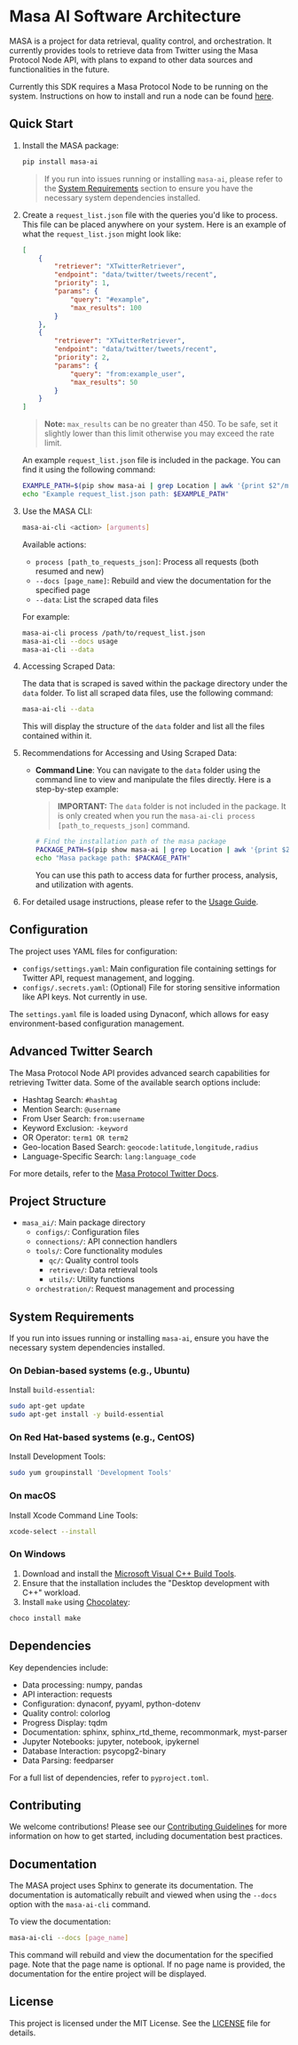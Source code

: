 # Masa AI Software Architecture

MASA is a project for data retrieval, quality control, and orchestration. It currently provides tools to retrieve data from Twitter using the Masa Protocol Node API, with plans to expand to other data sources and functionalities in the future.

Currently this SDK requires a Masa Protocol Node to be running on the system. Instructions on how to install and run a node can be found [here](https://developers.masa.ai/docs/welcome-to-masa/#masa-protocol).

## Quick Start

1. Install the MASA package:

   ```bash
   pip install masa-ai
   ```

   > If you run into issues running or installing `masa-ai`, please refer to the [System Requirements](#system-requirements) section to ensure you have the necessary system dependencies installed.

2. Create a `request_list.json` file with the queries you'd like to process. This file can be placed anywhere on your system. Here is an example of what the `request_list.json` might look like:

   ```json
   [
       {
           "retriever": "XTwitterRetriever",
           "endpoint": "data/twitter/tweets/recent",
           "priority": 1,
           "params": {
               "query": "#example",
               "max_results": 100
           }
       },
       {
           "retriever": "XTwitterRetriever",
           "endpoint": "data/twitter/tweets/recent",
           "priority": 2,
           "params": {
               "query": "from:example_user",
               "max_results": 50
           }
       }
   ]
   ```

   > **Note:** `max_results` can be no greater than 450.  To be safe, set it slightly lower than this limit otherwise you may exceed the rate limit.

   An example `request_list.json` file is included in the package. You can find it using the following command:

   ```bash
   EXAMPLE_PATH=$(pip show masa-ai | grep Location | awk '{print $2"/masa_ai/request_list.json"}')
   echo "Example request_list.json path: $EXAMPLE_PATH"
   ```

3. Use the MASA CLI:

   ```bash
   masa-ai-cli <action> [arguments]
   ```

   Available actions:
   - `process [path_to_requests_json]`: Process all requests (both resumed and new)
   - `--docs [page_name]`: Rebuild and view the documentation for the specified page
   - `--data`: List the scraped data files

   For example:

   ```bash
   masa-ai-cli process /path/to/request_list.json
   masa-ai-cli --docs usage
   masa-ai-cli --data
   ```

4. Accessing Scraped Data:

   The data that is scraped is saved within the package directory under the `data` folder. To list all scraped data files, use the following command:

   ```bash
   masa-ai-cli --data
   ```

   This will display the structure of the `data` folder and list all the files contained within it.

5. Recommendations for Accessing and Using Scraped Data:

   - **Command Line**: You can navigate to the `data` folder using the command line to view and manipulate the files directly. Here is a step-by-step example:

     > **IMPORTANT:** The `data` folder is not included in the package. It is only created when you run the `masa-ai-cli process [path_to_requests_json]` command.

     ```bash
     # Find the installation path of the masa package
     PACKAGE_PATH=$(pip show masa-ai | grep Location | awk '{print $2"/masa_ai"}')
     echo "Masa package path: $PACKAGE_PATH"
     ```

     You can use this path to access data for further process, analysis, and utilization with agents.

6. For detailed usage instructions, please refer to the [Usage Guide](usage.rst).

## Configuration

The project uses YAML files for configuration:

- `configs/settings.yaml`: Main configuration file containing settings for Twitter API, request management, and logging.
- `configs/.secrets.yaml`: (Optional) File for storing sensitive information like API keys. Not currently in use.

The `settings.yaml` file is loaded using Dynaconf, which allows for easy environment-based configuration management.

## Advanced Twitter Search

The Masa Protocol Node API provides advanced search capabilities for retrieving Twitter data. Some of the available search options include:

- Hashtag Search: `#hashtag`
- Mention Search: `@username`
- From User Search: `from:username`
- Keyword Exclusion: `-keyword`
- OR Operator: `term1 OR term2`
- Geo-location Based Search: `geocode:latitude,longitude,radius`
- Language-Specific Search: `lang:language_code`

For more details, refer to the [Masa Protocol Twitter Docs](xtwitter_advanced.rst).

## Project Structure

- `masa_ai/`: Main package directory
  - `configs/`: Configuration files
  - `connections/`: API connection handlers
  - `tools/`: Core functionality modules
    - `qc/`: Quality control tools
    - `retrieve/`: Data retrieval tools
    - `utils/`: Utility functions
  - `orchestration/`: Request management and processing

## System Requirements

If you run into issues running or installing `masa-ai`, ensure you have the necessary system dependencies installed.

### On Debian-based systems (e.g., Ubuntu)

Install `build-essential`:

```bash
sudo apt-get update
sudo apt-get install -y build-essential
```

### On Red Hat-based systems (e.g., CentOS)

Install Development Tools:

```bash
sudo yum groupinstall 'Development Tools'
```

### On macOS

Install Xcode Command Line Tools:

```bash
xcode-select --install
```

### On Windows

1. Download and install the [Microsoft Visual C++ Build Tools](https://visualstudio.microsoft.com/visual-cpp-build-tools/).
2. Ensure that the installation includes the "Desktop development with C++" workload.
3. Install `make` using [Chocolatey](https://chocolatey.org/):

```bash
choco install make
```

## Dependencies

Key dependencies include:

- Data processing: numpy, pandas
- API interaction: requests
- Configuration: dynaconf, pyyaml, python-dotenv
- Quality control: colorlog
- Progress Display: tqdm
- Documentation: sphinx, sphinx_rtd_theme, recommonmark, myst-parser
- Jupyter Notebooks: jupyter, notebook, ipykernel
- Database Interaction: psycopg2-binary
- Data Parsing: feedparser

For a full list of dependencies, refer to `pyproject.toml`.

## Contributing

We welcome contributions! Please see our [Contributing Guidelines](CONTRIBUTING.md) for more information on how to get started, including documentation best practices.

## Documentation

The MASA project uses Sphinx to generate its documentation. The documentation is automatically rebuilt and viewed when using the `--docs` option with the `masa-ai-cli` command.

To view the documentation:

```bash
masa-ai-cli --docs [page_name]
```

This command will rebuild and view the documentation for the specified page. Note that the page name is optional. If no page name is provided, the documentation for the entire project will be displayed.

## License

This project is licensed under the MIT License. See the [LICENSE](../../LICENSE) file for details.
